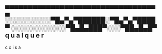 ▄▄▄▄▄▄▄▄▄▄▄▄▄▄▄▄▄▄▄▄▄▄▄▄▄▄▄▄▄▄▄▄▄▄
░░░░░░░░░░▀█▄▀▄▀██████░▀█▄▀▄▀████▀
░░░░░░░░░░░░▀█▄█▄███▀░░░▀██▄█▄█▀
q
u
a
l
q
u
e
r
 -
c
o
i
s
a
